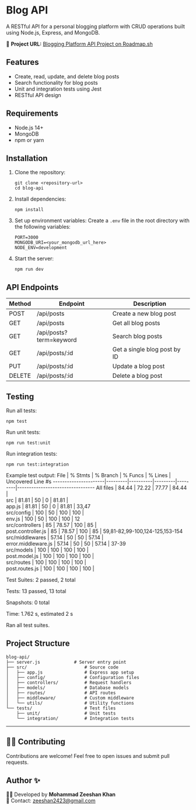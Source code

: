 # **Blog API**

A RESTful API for a personal blogging platform with CRUD operations built using Node.js, Express, and MongoDB.

🔗 **Project URL:** [Blogging Platform API Project on Roadmap.sh](https://roadmap.sh/projects/blogging-platform-api)

## **Features**

- Create, read, update, and delete blog posts
- Search functionality for blog posts
- Unit and integration tests using Jest
- RESTful API design

## **Requirements**

- Node.js 14+
- MongoDB
- npm or yarn

## **Installation**

1. Clone the repository:

   ```
   git clone <repository-url>
   cd blog-api
   ```

2. Install dependencies:

   ```
   npm install
   ```

3. Set up environment variables:
   Create a `.env` file in the root directory with the following variables:

   ```
   PORT=3000
   MONGODB_URI=<your_mongodb_url_here>
   NODE_ENV=development
   ```

4. Start the server:
   ```
   npm run dev
   ```

## **API Endpoints**

| Method | Endpoint                | Description                  |
| ------ | ----------------------- | ---------------------------- |
| POST   | /api/posts              | Create a new blog post       |
| GET    | /api/posts              | Get all blog posts           |
| GET    | /api/posts?term=keyword | Search blog posts            |
| GET    | /api/posts/:id          | Get a single blog post by ID |
| PUT    | /api/posts/:id          | Update a blog post           |
| DELETE | /api/posts/:id          | Delete a blog post           |

## **Testing**

Run all tests:

```
npm test
```

Run unit tests:

```
npm run test:unit
```

Run integration tests:

```
npm run test:integration
```

Example test output:
File | % Stmts | % Branch | % Funcs | % Lines | Uncovered Line #s
----------------------|---------|----------|---------|---------|---------------------------------
All files | 84.44 | 72.22 | 77.77 | 84.44 |  
 src | 81.81 | 50 | 0 | 81.81 |  
 app.js | 81.81 | 50 | 0 | 81.81 | 33,47  
 src/config | 100 | 50 | 100 | 100 |  
 env.js | 100 | 50 | 100 | 100 | 12  
 src/controllers | 85 | 78.57 | 100 | 85 |  
 post.controller.js | 85 | 78.57 | 100 | 85 | 59,81-82,99-100,124-125,153-154
src/middlewares | 57.14 | 50 | 50 | 57.14 |  
 error.middleware.js | 57.14 | 50 | 50 | 57.14 | 37-39  
 src/models | 100 | 100 | 100 | 100 |  
 post.model.js | 100 | 100 | 100 | 100 |  
 src/routes | 100 | 100 | 100 | 100 |  
 post.routes.js | 100 | 100 | 100 | 100 |

Test Suites: 2 passed, 2 total

Tests: 13 passed, 13 total

Snapshots: 0 total

Time: 1.762 s, estimated 2 s

Ran all test suites.

## **Project Structure**

```
blog-api/
├── server.js             # Server entry point
├── src/                      # Source code
│   ├── app.js                # Express app setup
│   ├── config/               # Configuration files
│   ├── controllers/          # Request handlers
│   ├── models/               # Database models
│   ├── routes/               # API routes
│   ├── middleware/           # Custom middleware
│   └── utils/                # Utility functions
└── tests/                    # Test files
    ├── unit/                 # Unit tests
    └── integration/          # Integration tests
```

---

## 👨‍💻 **Contributing**

Contributions are welcome! Feel free to open issues and submit pull requests.

## **Author** ✨

👨‍💻 Developed by **Mohammad Zeeshan Khan**  
📧 Contact: zeeshan2423@gmail.com
